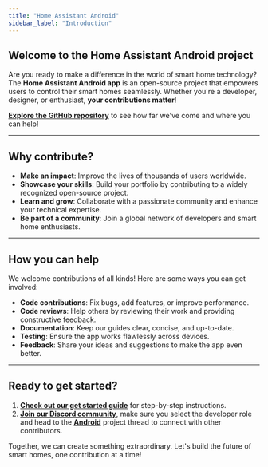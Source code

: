 ```yaml
---
title: "Home Assistant Android"
sidebar_label: "Introduction"
---
```


## Welcome to the Home Assistant Android project

Are you ready to make a difference in the world of smart home technology? The **Home Assistant Android app** is an open-source project that empowers users to control their smart homes seamlessly. Whether you're a developer, designer, or enthusiast, **your contributions matter**!

**[Explore the GitHub repository](https://ossinsight.io/analyze/home-assistant/android#overview)** to see how far we've come and where you can help!

---

## Why contribute?

- **Make an impact**: Improve the lives of thousands of users worldwide.
- **Showcase your skills**: Build your portfolio by contributing to a widely recognized open-source project.
- **Learn and grow**: Collaborate with a passionate community and enhance your technical expertise.
- **Be part of a community**: Join a global network of developers and smart home enthusiasts.

---

## How you can help

We welcome contributions of all kinds! Here are some ways you can get involved:

- **Code contributions**: Fix bugs, add features, or improve performance.
- **Code reviews**: Help others by reviewing their work and providing constructive feedback.
- **Documentation**: Keep our guides clear, concise, and up-to-date.
- **Testing**: Ensure the app works flawlessly across devices.
- **Feedback**: Share your ideas and suggestions to make the app even better.

---

## Ready to get started?

1. **[Check out our get started guide](/docs/android/get_started)** for step-by-step instructions.
2. **[Join our Discord community](https://discord.gg/c5DvZ4e)**, make sure you select the developer role and head to the **[Android](https://discord.com/channels/330944238910963714/1346948551892009101)** project thread to connect with other contributors.

Together, we can create something extraordinary. Let's build the future of smart homes, one contribution at a time!
